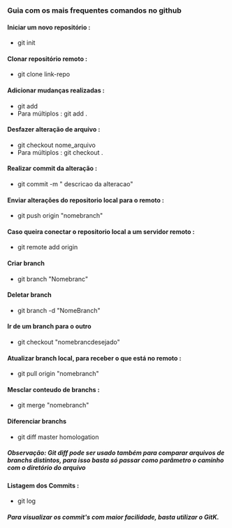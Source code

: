 ### Guia com os mais frequentes comandos no github

#### Iniciar um novo repositório :
* git init

#### Clonar repositório remoto :
* git clone link-repo

#### Adicionar mudanças realizadas :
* git add <arquivo>
* Para múltiplos : git add .

#### Desfazer alteração de arquivo :
* git checkout nome_arquivo
* Para múltiplos : git checkout .

#### Realizar commit da alteração :
* git commit -m " descricao da alteracao"

#### Enviar alterações do repositorio local para o remoto :
* git push origin "nomebranch"

#### Caso queira conectar o repositorio local a um servidor remoto :
* git remote add origin <server>

#### Criar branch 
* git branch "Nomebranc"

#### Deletar branch 
* git branch -d "NomeBranch"

#### Ir de um branch para o outro
* git checkout "nomebrancdesejado"

#### Atualizar branch local, para receber o que está no remoto :
* git pull origin "nomebranch"

#### Mesclar conteudo de branchs :
* git merge "nomebranch"

#### Diferenciar branchs
* git diff master homologation 
##### Observação: Git diff pode ser usado também para comparar arquivos de branchs distintos, para isso basta só passar como parâmetro o caminho com o diretório do arquivo

#### Listagem dos Commits :
* git log

##### Para visualizar os commit's com maior facilidade, basta utilizar o GitK.
